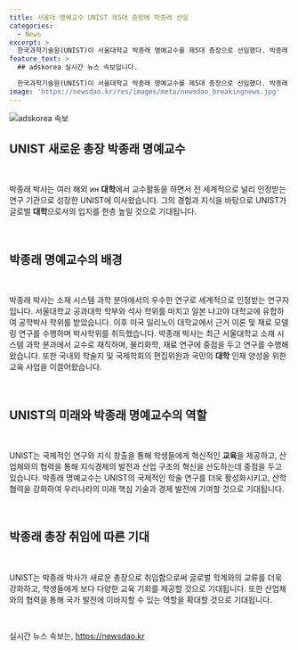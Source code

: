 ```yaml
---
title: 서울대 명예교수 UNIST 제5대 총장에 박종래 선임
categories:
  - News
excerpt: >
  한국과학기술원(UNIST)이 서울대학교 박종래 명예교수를 제5대 총장으로 선임했다. 박종래 교수는 물리학 분야에서의 우수한 연구와 교육 역량으로 유명하며, UNIST의 발전을 위한 다양한 계획들을 갖고 있다. UNIST는 이를 통해 미래를 리드하는 글로벌 대학으로서의 입지를 더욱 강화할 것으로 기대된다.
feature_text: >
  ## adskorea 실시간 뉴스 속보입니다.

  한국과학기술원(UNIST)이 서울대학교 박종래 명예교수를 제5대 총장으로 선임했다. 박종래 교수는 물리학 분야에서의 우수한 연구와 교육 역량으로 유명하며, UNIST의 발전을 위한 다양한 계획들을 갖고 있다. UNIST는 이를 통해 미래를 리드하는 글로벌 대학으로서의 입지를 더욱 강화할 것으로 기대된다.
image: 'https://newsdao.kr/res/images/meta/newsdao_breakingnews.jpg'
---
```


<p><img src="https://newsdao.kr/res/images/meta/newsdao_breakingnews.jpg" alt="adskorea 속보" /></p>

<h2 data-ke-size="size26">UNIST 새로운 총장 박종래 명예교수</h2>

<p data-ke-size="size16">&nbsp;</p>

<p>박종래 박사는 여러 해외 ин <b>대학</b>에서 교수활동을 하면서 전 세계적으로 널리 인정받는 연구 기관으로 성장한 UNIST에 이사왔습니다. 그의 경험과 지식을 바탕으로 UNIST가 글로벌 <b>대학</b>으로서의 입지를 한층 높일 것으로 기대됩니다.</p>

<p data-ke-size="size16">&nbsp;</p>

<h2 data-ke-size="size26">박종래 명예교수의 배경</h2>

<p data-ke-size="size16">&nbsp;</p>

<p>박종래 박사는 소재 시스템 과학 분야에서의 우수한 연구로 세계적으로 인정받는 연구자입니다. 서울대학교 공과대학 학부와 석사 학위를 마치고 일본 나고야 대학교에 유합하여 공학박사 학위를 받았습니다. 이후 미국 일리노이 대학교에서 근거 이론 및 재료 모델링 연구를 수행하며 박사학위를 취득했습니다. 박종래 박사는 최근 서울대학교 소재 시스템 과학 분과에서 교수로 재직하며, 물리화학, 재료 연구에 중점을 두고 연구를 수행해왔습니다. 또한 국내외 학술지 및 국제학회의 편집위원과 국민의 <b>대학</b> 인재 양성을 위한 교육 사업을 이끌어왔습니다.</p>

<p data-ke-size="size16">&nbsp;</p>

<h2 data-ke-size="size26">UNIST의 미래와 박종래 명예교수의 역할</h2>

<p data-ke-size="size16">&nbsp;</p>

<p>UNIST는 국제적인 연구와 지식 창출을 통해 학생들에게 혁신적인 <b>교육</b>을 제공하고, 산업체와의 협력을 통해 지식경제의 발전과 산업 구조의 혁신을 선도하는데 중점을 두고 있습니다. 박종래 명예교수는 UNIST의 국제적인 학술 연구를 더욱 활성화시키고, 산학협력을 강화하여 우리나라의 미래 핵심 기술과 경제 발전에 기여할 것으로 기대됩니다.</p>

<p data-ke-size="size16">&nbsp;</p>

<h2 data-ke-size="size26">박종래 총장 취임에 따른 기대</h2>

<p data-ke-size="size16">&nbsp;</p>

<p>UNIST는 박종래 박사가 새로운 총장으로 취임함으로써 글로벌 학계와의 교류를 더욱 강화하고, 학생들에게 보다 다양한 교육 기회를 제공할 것으로 기대됩니다. 또한 산업체와의 협력을 통해 국가 발전에 이바지할 수 있는 역할을 확대할 것으로 기대됩니다. </p>

<p data-ke-size="size16">&nbsp;</p>
실시간 뉴스 속보는, <a href="https://newsdao.kr" rel="dofollow">https://newsdao.kr</a>


